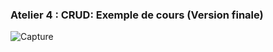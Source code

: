 ### Atelier 4 : CRUD: Exemple de cours (Version finale)
![Capture](https://user-images.githubusercontent.com/4312307/97874097-ccf59800-1d18-11eb-8f0b-50d5d9c682ac.JPG)
